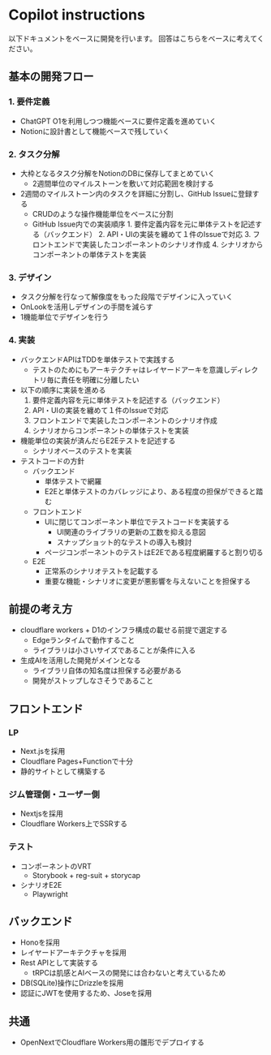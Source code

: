 # Copilot instructions

以下ドキュメントをベースに開発を行います。
回答はこちらをベースに考えてください。

## 基本の開発フロー

### 1.  要件定義

- ChatGPT O1を利用しつつ機能ベースに要件定義を進めていく
- Notionに設計書として機能ベースで残していく

### 2. タスク分解

- 大枠となるタスク分解をNotionのDBに保存してまとめていく
  - 2週間単位のマイルストーンを敷いて対応範囲を検討する
- 2週間のマイルストーン内のタスクを詳細に分割し、GitHub Issueに登録する
  - CRUDのような操作機能単位をベースに分割
  - GitHub Issue内での実装順序
        1. 要件定義内容を元に単体テストを記述する（バックエンド）
        2. API・UIの実装を纏めて１件のIssueで対応
        3. フロントエンドで実装したコンポーネントのシナリオ作成
        4. シナリオからコンポーネントの単体テストを実装

### 3. デザイン

- タスク分解を行なって解像度をもった段階でデザインに入っていく
- OnLookを活用しデザインの手間を減らす
- 1機能単位でデザインを行う

### 4. 実装

- バックエンドAPIはTDDを単体テストで実践する
  - テストのためにもアーキテクチャはレイヤードアーキを意識しディレクトリ毎に責任を明確に分離したい
- 以下の順序に実装を進める
    1. 要件定義内容を元に単体テストを記述する（バックエンド）
    2. API・UIの実装を纏めて１件のIssueで対応
    3. フロントエンドで実装したコンポーネントのシナリオ作成
    4. シナリオからコンポーネントの単体テストを実装
- 機能単位の実装が済んだらE2Eテストを記述する
  - シナリオベースのテストを実装
- テストコードの方針
  - バックエンド
    - 単体テストで網羅
    - E2Eと単体テストのカバレッジにより、ある程度の担保ができると踏む
  - フロントエンド
    - UIに閉じてコンポーネント単位でテストコードを実装する
      - UI関連のライブラリの更新の工数を抑える意図
      - スナップショット的なテストの導入も検討
    - ページコンポーネントのテストはE2Eである程度網羅すると割り切る
  - E2E
    - 正常系のシナリオテストを記載する
    - 重要な機能・シナリオに変更が悪影響を与えないことを担保する

## 前提の考え方

- cloudflare workers + D1のインフラ構成の載せる前提で選定する
  - Edgeランタイムで動作すること
  - ライブラリは小さいサイズであることが条件に入る
- 生成AIを活用した開発がメインとなる
  - ライブラリ自体の知名度は担保する必要がある
  - 開発がストップしなさそうであること

## フロントエンド

### LP

- Next.jsを採用
- Cloudflare Pages+Functionで十分
- 静的サイトとして構築する

### ジム管理側・ユーザー側

- Nextjsを採用
- Cloudflare Workers上でSSRする

### テスト

- コンポーネントのVRT
  - Storybook + reg-suit + storycap
- シナリオE2E
  - Playwright

## バックエンド

- Honoを採用
- レイヤードアーキテクチャを採用
- Rest APIとして実装する
  - tRPCは肌感とAIベースの開発には合わないと考えているため
- DB(SQLite)操作にDrizzleを採用
- 認証にJWTを使用するため、Joseを採用

## 共通

- OpenNextでCloudflare Workers用の雛形でデプロイする
